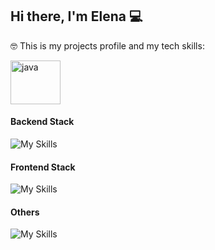 ## Hi there, I'm Elena 💻

🤓 This is my projects profile and my tech skills:

<div styles="display:flex;">
  <img src="https://skillicons.dev/icons?i=java" alt="java" width="80" height="70" title="JAVA"/>
</div>

#### Backend Stack
![My Skills](https://skillicons.dev/icons?i=java,spring,maven,docker,nodejs,express,php,go,mysql)

#### Frontend Stack
![My Skills](https://skillicons.dev/icons?i=html,css,js,react,ts,styledcomponents,sass,apollo,bootstrap,redux,jquery)

#### Others
![My Skills](https://skillicons.dev/icons?i=git,gitlab,github,idea,vscode,linux,bash,vim,wordpress,figma,selenium)
